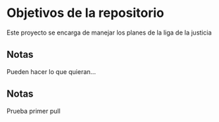 # Objetivos de la repositorio

Este proyecto se encarga de manejar los planes de la liga de la justicia


## Notas
Pueden hacer lo que quieran...

## Notas

Prueba primer pull
